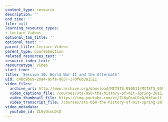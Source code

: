 ```yaml
---
content_type: resource
description: ''
end_time: ''
file: null
learning_resource_types:
- Lecture Videos
optional_tab_title: ''
optional_text: ''
parent_title: Lecture Videos
parent_type: CourseSection
related_resources_text: ''
resource_index_text: ''
resourcetype: Video
start_time: ''
title: 'Session 10: World War II and the Aftermath'
uid: c4bc9b69-20a4-85fa-d657-370f6b3a1511
video_files:
  archive_url: http://www.archive.org/download/MITSTS.050S11/MITSTS_050S11lec08_300k.mp4
  video_captions_file: /courses/sts-050-the-history-of-mit-spring-2011/409f1e1550b3595a8a1d3a601b460a53_ZL0yOsnLDsQ.vtt
  video_thumbnail_file: https://img.youtube.com/vi/ZL0yOsnLDsQ/default.jpg
  video_transcript_file: /courses/sts-050-the-history-of-mit-spring-2011/91b0bb67edf9891c1893d69854e3780f_ZL0yOsnLDsQ.pdf
video_metadata:
  youtube_id: ZL0yOsnLDsQ
---
```

